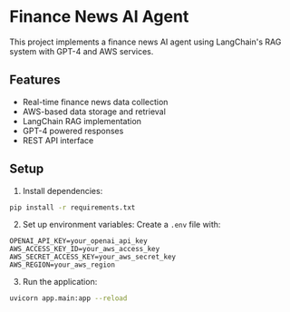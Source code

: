 # Finance News AI Agent

This project implements a finance news AI agent using LangChain's RAG system with GPT-4 and AWS services.

## Features
- Real-time finance news data collection
- AWS-based data storage and retrieval
- LangChain RAG implementation
- GPT-4 powered responses
- REST API interface

## Setup
1. Install dependencies:
```bash
pip install -r requirements.txt
```

2. Set up environment variables:
Create a `.env` file with:
```
OPENAI_API_KEY=your_openai_api_key
AWS_ACCESS_KEY_ID=your_aws_access_key
AWS_SECRET_ACCESS_KEY=your_aws_secret_key
AWS_REGION=your_aws_region
```

3. Run the application:
```bash
uvicorn app.main:app --reload
```
